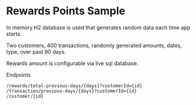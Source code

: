 # Rewards Points Sample
 
In memory H2 database is used that generates random data each time app starts.

Two customers, 400 transactions, randomly generated amounts, dates, type, over past 90 days.

Rewards amount is configurable via live sql database. 

Endpoints
```
/rewards/total-previous-days/{days}?customerId={id}
/transaction/previous-days/{days}?customerId={id}
/customer/{id}
```
